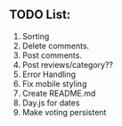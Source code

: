 ## TODO List:

1. Sorting
2. Delete comments.
3. Post comments.
4. Post reviews/category??
5. Error Handling
6. Fix mobile styling
7. Create README.md
8. Day.js for dates
9. Make voting persistent
